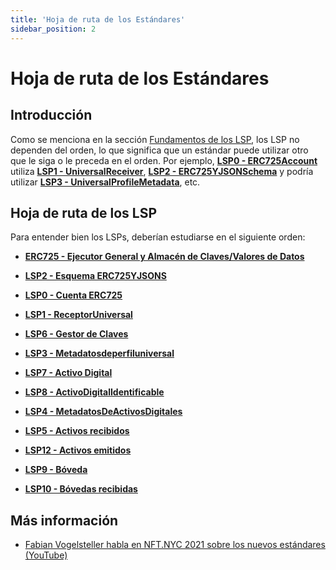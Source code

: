 ```yaml
---
title: 'Hoja de ruta de los Estándares'
sidebar_position: 2
---
```


# Hoja de ruta de los Estándares

## Introducción

Como se menciona en la sección [Fundamentos de los LSP](./introduction.md#lsps-foundation), los LSP no dependen del orden, lo que significa que un estándar puede utilizar otro que le siga o le preceda en el orden. Por ejemplo, **[LSP0 - ERC725Account](#)** utiliza **[LSP1 - UniversalReceiver](#)**, **[LSP2 - ERC725YJSONSchema](#)** y podría utilizar **[LSP3 - UniversalProfileMetadata](#)**, etc.

## Hoja de ruta de los LSP

Para entender bien los LSPs, deberían estudiarse en el siguiente orden:

- **[ERC725 - Ejecutor General y Almacén de Claves/Valores de Datos](./lsp-background/erc725.md)**

- **[LSP2 - Esquema ERC725YJSONS](./generic-standards/lsp2-json-schema.md)**

- **[LSP0 - Cuenta ERC725](./perfil-universal/lsp0-erc725account.md)**

- **[LSP1 - ReceptorUniversal](./generic-standards/lsp1-universal-receiver.md)**

- **[LSP6 - Gestor de Claves](./perfil-universal/lsp6-key-manager.md)**

- **[LSP3 - Metadatosdeperfiluniversal](./perfiluniversal/lsp3-universal-profile-metadata.md)**

- **[LSP7 - Activo Digital](./nft-2.0/LSP7-Digital-Asset.md)**

- **[LSP8 - ActivoDigitalIdentificable](./nft-2.0/LSP8-Identifiable-Digital-Asset.md)**

- **[LSP4 - MetadatosDeActivosDigitales](./nft-2.0/LSP4-Digital-Asset-Metadata.md)**

- **[LSP5 - Activos recibidos](./universal-profile/lsp5-received-assets.md)**

- **[LSP12 - Activos emitidos](./universal-profile/lsp12-issued-assets.md)**

- **[LSP9 - Bóveda](./perfiluniversal/lsp9-vault.md)**

- **[LSP10 - Bóvedas recibidas](./perfiluniversal/lsp10-bóvedas-recibidas.md)**

## Más información

- [Fabian Vogelsteller habla en NFT.NYC 2021 sobre los nuevos estándares (YouTube)](https://www.youtube.com/watch?v=skA4Y-vvt5s)
